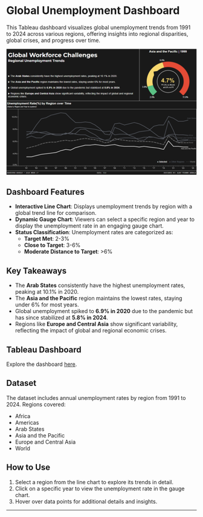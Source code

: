 # Global Unemployment Dashboard

This Tableau dashboard visualizes global unemployment trends from 1991 to 2024 across various regions, offering insights into regional disparities, global crises, and progress over time.

![Dashboard Snapshot](Snapshot.png)

## Dashboard Features

- **Interactive Line Chart**: Displays unemployment trends by region with a global trend line for comparison.
- **Dynamic Gauge Chart**: Viewers can select a specific region and year to display the unemployment rate in an engaging gauge chart.
- **Status Classification**: Unemployment rates are categorized as:
  - **Target Met**: 2-3%
  - **Close to Target**: 3-6%
  - **Moderate Distance to Target**: >6%

## Key Takeaways

- The **Arab States** consistently have the highest unemployment rates, peaking at 10.1% in 2020.
- The **Asia and the Pacific** region maintains the lowest rates, staying under 6% for most years.
- Global unemployment spiked to **6.9% in 2020** due to the pandemic but has since stabilized at **5.8% in 2024**.
- Regions like **Europe and Central Asia** show significant variability, reflecting the impact of global and regional economic crises.

## Tableau Dashboard

Explore the dashboard [here](https://public.tableau.com/shared/7GD7T53YZ?:display_count=n&:origin=viz_share_link).

## Dataset

The dataset includes annual unemployment rates by region from 1991 to 2024. Regions covered:
- Africa
- Americas
- Arab States
- Asia and the Pacific
- Europe and Central Asia
- World

## How to Use

1. Select a region from the line chart to explore its trends in detail.
2. Click on a specific year to view the unemployment rate in the gauge chart.
3. Hover over data points for additional details and insights.

---

